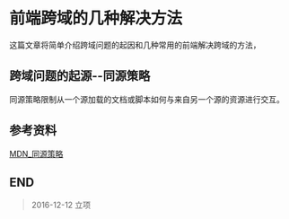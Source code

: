 # 前端跨域的几种解决方法

这篇文章将简单介绍跨域问题的起因和几种常用的前端解决跨域的方法，

## 跨域问题的起源--同源策略

同源策略限制从一个源加载的文档或脚本如何与来自另一个源的资源进行交互。

## 参考资料

[MDN_同源策略](https://developer.mozilla.org/zh-CN/docs/Web/Security/Same-origin_policy)

## END

> 2016-12-12 立项
